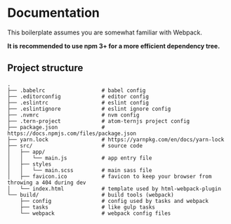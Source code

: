 # Documentation

This boilerplate assumes you are somewhat familiar with Webpack.

**It is recommended to use npm 3+ for a more efficient dependency tree.**

## Project structure

```
.
├── .babelrc                  # babel config
├── .editorconfig             # editor config
├── .eslintrc                 # eslint config
├── .eslintignore             # eslint ignore config
├── .nvmrc                    # nvm config
├── .tern-project             # atom-ternjs project config
├── package.json              # https://docs.npmjs.com/files/package.json
├── yarn.lock                 # https://yarnpkg.com/en/docs/yarn-lock
├── src/                      # source code
│   ├── app/
│   │   └── main.js           # app entry file
│   ├── styles
│   │   └── main.scss         # main sass file
│   ├── favicon.ico           # favicon to keep your browser from throwing a 404 during dev
│   └── index.html            # template used by html-webpack-plugin
└── build/                    # build tools (webpack)
    ├── config                # config used by tasks and webpack
    ├── tasks                 # like gulp tasks
    └── webpack               # webpack config files
```
